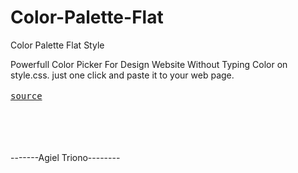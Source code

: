 # Color-Palette-Flat
Color Palette Flat Style

Powerfull Color Picker For Design Website Without Typing Color on style.css.
just one click and paste it to your web page.</br>
</br>
<kbd><a href="http://">source</a></kbd>
</br>
</br>
</br>
</br>
</br>

-------Agiel Triono--------

